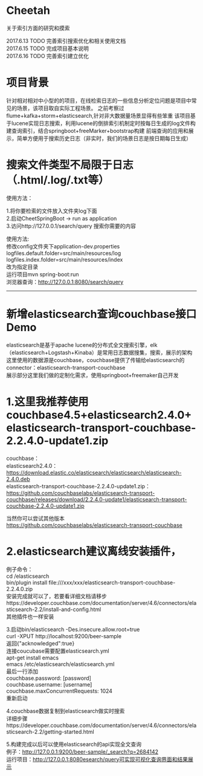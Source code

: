 # Cheetah
关于索引方面的研究和摸索

2017.6.13 TODO 完善索引搜索优化和相关使用文档<br>
2017.6.15 TODO 完成项目基本说明<br>
2017.6.16 TODO 完善索引建立优化<br>

# 项目背景
针对相对相对中小型的的项目，在线检索日志的一些信息分析定位问题是项目中常见的场景，该项目取自实际工程场景。
之前考察过flume+kafka+storm+elasticsearch,针对非大数据量场景显得有些笨重
该项目基于lucene实现日志搜索，利用lucene的倒排索引机制定时按每日生成的log文件构建查询索引，结合springboot+freeMarker+bootstrap构建
前端查询的应用和展示，简单方便用于搜索历史日志（非实时，我们的场景日志是按日期每日生成）

# 搜索文件类型不局限于日志（.html/.log/.txt等）
使用方法：

1.将你要检索的文件放入文件夹log下面<br>
2.启动CheetSpringBoot -> run as application<br>
3.访问http://127.0.0.1/search/query 搜索你需要的内容<br>


使用方法:<br>
修改config文件夹下application-dev.properties<br>
logfiles.default.folder=src/main/resources/log<br>
logfiles.index.folder=src/main/resources/index<br>
改为指定目录<br>
运行项目mvn spring-boot:run<br>
浏览器查询：http://127.0.0.1:8080/search/query

----------------------------------------------------------------------------------------------------------------------------------------

# 新增elasticsearch查询couchbase接口Demo
elasticsearch是基于apache lucene的分布式全文搜索引擎，elk（elasticsearch+Logstash+Kinaba）是常用日志数据搜集，搜索，展示的架构<br>
这里使用的数据源是couchbase，couchbase提供了传输给elasticsearch的connector：elasticsearch-transport-couchbase<br>
展示部分这里我们做的定制化需求，使用springboot+freemaker自己开发<br>
# 1.这里我推荐使用couchbase4.5+elasticsearch2.4.0+elasticsearch-transport-couchbase-2.2.4.0-update1.zip<br>
couchbase：<br>
elasticsearch2.4.0：https://download.elastic.co/elasticsearch/elasticsearch/elasticsearch-2.4.0.deb<br>
elasticsearch-transport-couchbase-2.2.4.0-update1.zip： <br>
https://github.com/couchbaselabs/elasticsearch-transport-couchbase/releases/download/2.2.4.0-update1/elasticsearch-transport-couchbase-2.2.4.0-update1.zip<br>

当然你可以尝试其他版本<br>
https://github.com/couchbaselabs/elasticsearch-transport-couchbase<br>

# 2.elasticsearch建议离线安装插件，<br>
例子命令：<br>
cd /elasticsearch<br>
bin/plugin install file:///xxx/xxx/elasticsearch-transport-couchbase-2.2.4.0.zip<br>
安装完成就可以了，若要看详细文档请移步https://developer.couchbase.com/documentation/server/4.6/connectors/elasticsearch-2.2/install-and-config.html<br>
其他插件也一样安装<br>

3.启动bin/elasticsearch -Des.insecure.allow.root=true<br>
curl -XPUT http://localhost:9200/beer-sample  <br>
返回{"acknowledged":true}<br>
连接coucubase需要配置elasticsearch.yml <br>
apt-get install emacs<br>
emacs /etc/elasticsearch/elasticsearch.yml<br>
最后一行添加<br>
couchbase.password: [password]<br>
couchbase.username: [username]<br>
couchbase.maxConcurrentRequests: 1024<br>
重新启动<br>

4.couchbase数据复制到elasticsearch做实时搜索<br>
详细步骤https://developer.couchbase.com/documentation/server/4.6/connectors/elasticsearch-2.2/getting-started.html<br>

5.构建完成以后可以使用elasticsearch的api实现全文查询<br>
例子：http://127.0.0.1:9200/beer-sample/_search?q=2684142<br>
运行项目：http://127.0.0.1:8080esearch/query可实现可视化查询界面和结果展示<br>

